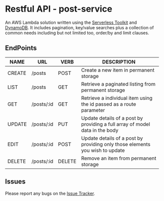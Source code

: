 # Restful API - post-service

An AWS Lambda solution written using the [Serverless Toolkit](http://serverless.com) and [DynamoDB](https://aws.amazon.com/dynamodb). It includes pagination, key/value searches plus a collection of common needs including but not limited too, order/by and limit clauses.

## EndPoints

NAME | URL | VERB | DESCRIPTION
---- | --- | ---- | -----------
CREATE | /posts | POST | Create a new item in permanent storage
LIST | /posts | GET | Retrieve a paginated listing from permanent storage
GET | /posts/:id | GET | Retrieve a individual item using the id passed as a route parameter
UPDATE | /posts/:id | PUT | Update details of a post by providing a full array of model data in the body
EDIT | /posts/:id | POST | Update details of a post by providing only those elements you wish to update
DELETE | /posts/:id | DELETE | Remove an item from permanent storage

## Issues
Please report any bugs on the [Issue Tracker](https://github.com/jacksoncharles/post-service/issues).